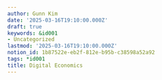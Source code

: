 ```yaml
---
author: Gunn Kim
date: '2025-03-16T19:10:00.000Z'
draft: true
keywords: &id001
- Uncategorized
lastmod: '2025-03-16T19:10:00.000Z'
notion_id: 1b87522e-eb2f-812e-b95b-c38598a52a92
tags: *id001
title: Digital Economics
---
```




